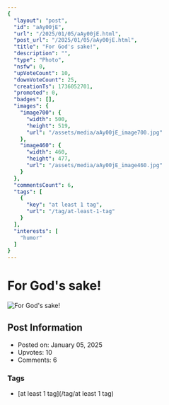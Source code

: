 ```yaml
---
{
  "layout": "post",
  "id": "aAy00jE",
  "url": "/2025/01/05/aAy00jE.html",
  "post_url": "/2025/01/05/aAy00jE.html",
  "title": "For God's sake!",
  "description": "",
  "type": "Photo",
  "nsfw": 0,
  "upVoteCount": 10,
  "downVoteCount": 25,
  "creationTs": 1736052701,
  "promoted": 0,
  "badges": [],
  "images": {
    "image700": {
      "width": 500,
      "height": 519,
      "url": "/assets/media/aAy00jE_image700.jpg"
    },
    "image460": {
      "width": 460,
      "height": 477,
      "url": "/assets/media/aAy00jE_image460.jpg"
    }
  },
  "commentsCount": 6,
  "tags": [
    {
      "key": "at least 1 tag",
      "url": "/tag/at-least-1-tag"
    }
  ],
  "interests": [
    "humor"
  ]
}
---
```


# For God's sake!

![For God's sake!](/assets/media/aAy00jE_image700.jpg)

## Post Information

- Posted on: January 05, 2025
- Upvotes: 10
- Comments: 6

### Tags

- [at least 1 tag](/tag/at least 1 tag)
